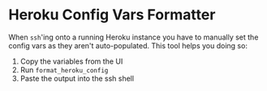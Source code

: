 # Heroku Config Vars Formatter
When `ssh`'ing onto a running Heroku instance you have to manually set the
config vars as they aren't auto-populated. This tool helps you doing so:

1. Copy the variables from the UI
1. Run `format_heroku_config`
1. Paste the output into the ssh shell
